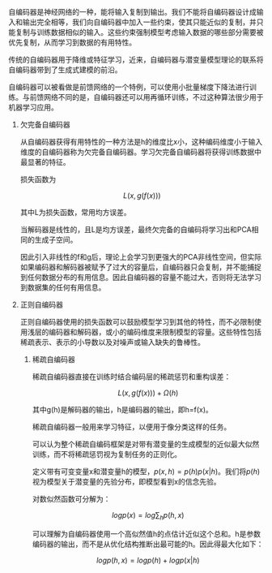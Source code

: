 自编码器是神经网络的一种，能将输入复制到输出。我们不能将自编码器设计成输入和输出完全相等，我们向自编码器中加入一些约束，使其只能近似的复制，并只能复制与训练数据相似的输入。这些约束强制模型考虑输入数据的哪些部分需要被优先复制，从而学习到数据的有用特性。

传统的自编码器用于降维或特征学习，近来，自编码器与潜变量模型理论的联系将自编码器带到了生成式建模的前沿。

自编码器可以被看做是前馈网络的一个特例，可以使用小批量梯度下降法进行训练。与前馈网络不同的是，自编码器还可以用再循环训练，不过这种算法很少用于机器学习应用。

1. 欠完备自编码器

    从自编码器获得有用特性的一种方法是h的维度比x小，这种编码维度小于输入维度的自编码器称为欠完备自编码器。学习欠完备自编码器将获得训练数据中最显著的特征。

    损失函数为

    $$L(x,g(f(x)))$$

    其中L为损失函数，常用均方误差。

    当解码器是线性的，且L是均方误差，最终欠完备的自编码将学习出和PCA相同的生成子空间。
    
    因此引入非线性的f和g后，理论上会学习到更强大的PCA非线性空间，但实际如果编码器和解码器被赋予了过大的容量后，自编码器只会复制，并不能捕捉到任何数据分布的有用信息。因此自编码器的容量不能过大，否则将无法学习到数据集的任何有用信息。

1. 正则自编码器

    正则自编码器使用的损失函数可以鼓励模型学习到其他的特性，而不必限制使用浅层的编码器和解码器，或小的编码维度来限制模型的容量。这些特性包括稀疏表示、表示的小导数以及对噪声或输入缺失的鲁棒性。

    1. 稀疏自编码器

        稀疏自编码器直接在训练时结合编码层的稀疏惩罚和重构误差：

        $$L(x,g(f(x)))+\Omega(h)$$ 

        其中g(h)是解码器的输出，h是编码器的输出，即h=f(x)。

        稀疏自编码器一般用来学习特征，以便用于像分类这样的任务。

        可以认为整个稀疏自编码框架是对带有潜变量的生成模型的近似最大似然训练，而不将稀疏惩罚视为复制任务的正则化。

        定义带有可变变量x和潜变量h的模型，$p(x,h)=p(h)p(x|h)$。我们将$p(h)$视为模型关于潜变量的先验分布，即模型看到x的信念先验。

        对数似然函数可分解为：

        $$logp(x)=log\sum_hp(h,x)$$

        可以理解为自编码器使用一个高似然值h的点估计近似这个总和。h是参数编码器的输出，而不是从优化结构推断出最可能的h。因此得最大化如下：

        $$logp(h,x)=logp(h)+logp(x|h)$$


